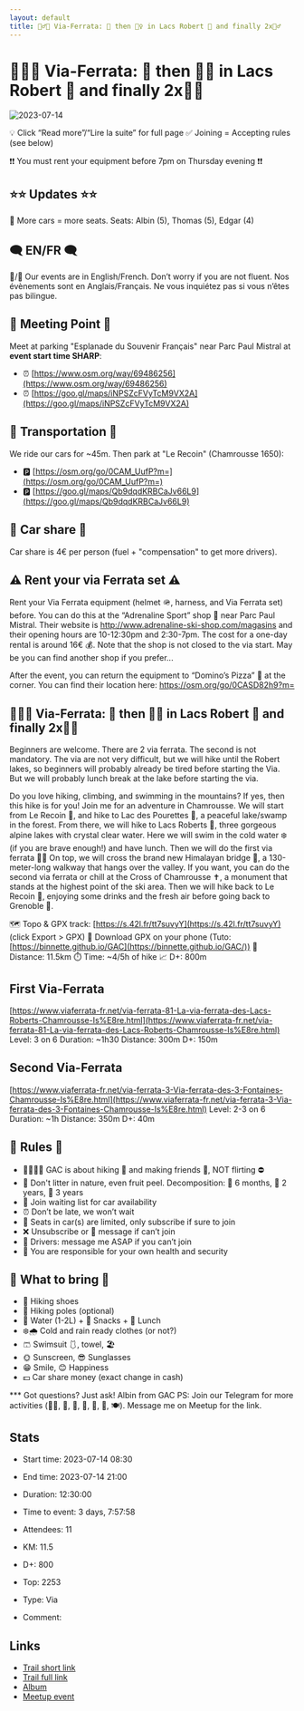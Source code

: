 ```yaml
---
layout: default
title: 🧗‍♂️🔴 Via-Ferrata: 🥾 then 🏊‍♀️ in Lacs Robert 🥶 and finally 2x🧗‍♂️
---
```


# 🧗‍♂️🔴 Via-Ferrata: 🥾 then 🏊‍♀️ in Lacs Robert 🥶 and finally 2x🧗‍♂️

![2023-07-14](/Stats/img/orig/2023-07-14.jpg)

💡 Click “Read more”/“Lire la suite” for full page ✅ Joining = Accepting rules (see below)

❗❗ You must rent your equipment before 7pm on Thursday evening ❗❗

## ⭐⭐ Updates ⭐⭐
📅 More cars = more seats. Seats: Albin (5), Thomas (5), Edgar (4)

## 🗨️ EN/FR 🗨️
🦅/🐓 Our events are in English/French. Don’t worry if you are not fluent. Nos évènements sont en Anglais/Français. Ne vous inquiétez pas si vous n’êtes pas bilingue.

## 📍 Meeting Point 📍
Meet at parking "Esplanade du Souvenir Français" near Parc Paul Mistral at **event start time SHARP**:

* ⏰ [https://www.osm.org/way/69486256](https://www.osm.org/way/69486256)
* ⏰ [https://goo.gl/maps/iNPSZcFVyTcM9VX2A](https://goo.gl/maps/iNPSZcFVyTcM9VX2A)

## 🚗 Transportation 🚗
We ride our cars for \~45m. Then park at "Le Recoin" (Chamrousse 1650):

* 🅿️ [https://osm.org/go/0CAM_UufP?m=](https://osm.org/go/0CAM_UufP?m=)
* 🅿️ [https://goo.gl/maps/Qb9dqdKRBCaJv66L9](https://goo.gl/maps/Qb9dqdKRBCaJv66L9)

## 🚗 Car share 🚗
Car share is 4€ per person (fuel + "compensation" to get more drivers).

## ⚠️ Rent your via Ferrata set ⚠️
Rent your Via Ferrata equipment (helmet 🪖, harness, and Via Ferrata set) before. You can do this at the “Adrenaline Sport” shop 🏬 near Parc Paul Mistral. Their website is http://www.adrenaline-ski-shop.com/magasins and their opening hours are 10-12:30pm and 2:30-7pm. The cost for a one-day rental is around 16€ 💰. Note that the shop is not closed to the via start. May be you can find another shop if you prefer...

After the event, you can return the equipment to “Domino’s Pizza” 🍕 at the corner. You can find their location here: https://osm.org/go/0CASD82h9?m=

## 🧗‍♂️🔴 Via-Ferrata: 🥾 then 🏊‍♀️ in Lacs Robert 🥶 and finally 2x🧗‍♂️
Beginners are welcome. There are 2 via ferrata. The second is not mandatory. The via are not very difficult, but we will hike until the Robert lakes, so beginners will probably already be tired before starting the Via. But we will probably lunch break at the lake before starting the via.

Do you love hiking, climbing, and swimming in the mountains? If yes, then this hike is for you! Join me for an adventure in Chamrousse. We will start from Le Recoin 🎿, and hike to Lac des Pourettes 🌲, a peaceful lake/swamp in the forest. From there, we will hike to Lacs Roberts 💙, three gorgeous alpine lakes with crystal clear water. Here we will swim in the cold water ❄️ (if you are brave enough!) and have lunch. Then we will do the first via ferrata 🧗‍♂️ On top, we will cross the brand new Himalayan bridge 🌉, a 130-meter-long walkway that hangs over the valley. If you want, you can do the second via ferrata or chill at the Cross of Chamrousse ✝️, a monument that stands at the highest point of the ski area. Then we will hike back to Le Recoin 🌅, enjoying some drinks and the fresh air before going back to Grenoble 🚗.

🗺️ Topo & GPX track: [https://s.42l.fr/tt7suvyY](https://s.42l.fr/tt7suvyY) (click Export > GPX)
📲 Download GPX on your phone (Tuto: [https://binnette.github.io/GAC](https://binnette.github.io/GAC/))
📏 Distance: 11.5km
⏱️ Time: \~4/5h of hike
📈 D+: 800m

## First Via-Ferrata
[https://www.viaferrata-fr.net/via-ferrata-81-La-via-ferrata-des-Lacs-Roberts-Chamrousse-Is%E8re.html](https://www.viaferrata-fr.net/via-ferrata-81-La-via-ferrata-des-Lacs-Roberts-Chamrousse-Is%E8re.html)
Level: 3 on 6
Duration: \~1h30
Distance: 300m
D+: 150m

## Second Via-Ferrata
[https://www.viaferrata-fr.net/via-ferrata-3-Via-ferrata-des-3-Fontaines-Chamrousse-Is%E8re.html](https://www.viaferrata-fr.net/via-ferrata-3-Via-ferrata-des-3-Fontaines-Chamrousse-Is%E8re.html)
Level: 2-3 on 6
Duration: \~1h
Distance: 350m
D+: 40m

## 📜 Rules 📜

* 🚶‍♀️🚶‍♂️ GAC is about hiking 🥾 and making friends 🤗, NOT flirting ⛔
* 🚮 Don't litter in nature, even fruit peel. Decomposition: 🍊 6 months, 🍌 2 years, 🥚 3 years
* 🚗 Join waiting list for car availability
* ⏰ Don’t be late, we won’t wait
* 💺 Seats in car(s) are limited, only subscribe if sure to join
* ❌ Unsubscribe or 💬 message if can’t join
* 🚗 Drivers: message me ASAP if you can’t join
* 💟 You are responsible for your own health and security

## 🎒 What to bring 🎒

* 🥾 Hiking shoes
* 🥢 Hiking poles (optional)
* 🧃 Water (1-2L) + 🍫 Snacks + 🥗 Lunch
* ❄️🌧️ Cold and rain ready clothes (or not?)
* 🩳 Swimsuit 🩱, towel, 🏖
* 🌞 Sunscreen, 😎 Sunglasses
* 😁 Smile, 😊 Happiness
* 💵 Car share money (exact change in cash)

\*\*\*
Got questions? Just ask!
Albin from GAC
PS: Join our Telegram for more activities (🧗‍♀️, 🏓, 🎳, 🎲, 🎥, 🎵, 🍽️). Message me on Meetup for the link.

## Stats

- Start time: 2023-07-14 08:30
- End time: 2023-07-14 21:00
- Duration: 12:30:00
- Time to event: 3 days, 7:57:58
- Attendees: 11

- KM: 11.5
- D+: 800
- Top: 2253
- Type: Via
- Comment: 

## Links

- [Trail short link](https://s.42l.fr/tt7suvyY)
- [Trail full link]()
- [Album](https://binnette.github.io/GacImg2023/2023-07-14-🧗‍♂️🔴-Via-Ferrata-🥾-then-🏊‍♀️-in-Lacs-Robert-🥶-and-finally-2x🧗‍♂️.html)
- [Meetup event](https://www.meetup.com/grenoble-adventure-club-english-french/events/294731418/)
